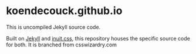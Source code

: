 # koendecouck.github.io

This is uncompiled Jekyll source code.

Built on [Jekyll](https://github.com/mojombo/jekyll) and
[inuit.css](http://inuitcss.com), this repository houses the specific source code for both. It is branched from csswizardry.com
